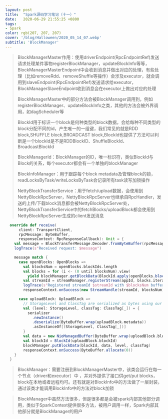 ```yaml
---
layout: post
title:  "Spark源码学习笔记（十一）"
date:   2020-06-29 21:55:25 +0800
tags:
- Spark
color: rgb(207, 207, 207)
cover: '/blog/Halloween/2020_05_14_07.webp'
subtitle: 'BlockManager'
---
```


> BlockManagerMaster作用：使用driverEndpoint(RpcEndpointRef)发送请求处理某件事物registerBlockManager，updateBlockInfo等等，BlockManagerMasterEndpoint中会收到消息并做出对应的处理，有些处理（比如removeRdd、removeShuffle等操作）会涉及executor，就会调用到slaveEndpoint(RpcEndpointRef)发送请求给executor，BlockManagerSlaveEndpoint收到消息会在executor上做出对应的处理
> 
> BlockManagerMaster中的部分方法会被BlockManager调用到，例如registerBlockManager、updateBlockInfo之类，其他的方法会被外界调用，如dagScheduler等
> 
> BlockId用于标识一个block是何种类型的block数据，会给每种不同类型的block分配不同的id，产生唯一的一组键，我们常见的就是RDD block,SHUFFLE block,BROADCAST block,BlockId也提供了方法可以判断是一个blockId是不是RDDBlockID、ShuffleBlockId、BroadcastBlockId
> 
> BlockManagerId：BlockManager的ID，唯一标识符，类似BlockId与Block的关系，每个executor都会有一个单独的blockManager
> 
> BlockInfoManager：用于跟踪每个block metadata及管理block的锁，readLocksByTask/writeLocksByTask会记录所有task读写加锁操作
> 
> NettyBlockTransferService：用于fetch/upload数据，会使用到NettyBlockRpcServer，NettyBlockRpcServer也继承自RpcHandler，发送的上传/下载block消息都会被NettyBlockRpcServer处，NettyBlockTransferService中的fetchBlocks/uploadBlock都会使用到NettyBlockRpcServer生成的client发送消息

```scala
  override def receive(
      client: TransportClient,
      rpcMessage: ByteBuffer,
      responseContext: RpcResponseCallback): Unit = {
    val message = BlockTransferMessage.Decoder.fromByteBuffer(rpcMessage)
    logTrace(s"Received request: $message")

    message match {
      case openBlocks: OpenBlocks =>
        val blocksNum = openBlocks.blockIds.length
        val blocks = for (i <- (0 until blocksNum).view)
          yield blockManager.getBlockData(BlockId.apply(openBlocks.blockIds(i)))
        val streamId = streamManager.registerStream(appId, blocks.iterator.asJava)
        logTrace(s"Registered streamId $streamId with $blocksNum buffers")
        responseContext.onSuccess(new StreamHandle(streamId, blocksNum).toByteBuffer)

      case uploadBlock: UploadBlock =>
        // StorageLevel and ClassTag are serialized as bytes using our JavaSerializer.
        val (level: StorageLevel, classTag: ClassTag[_]) = {
          serializer
            .newInstance()
            .deserialize(ByteBuffer.wrap(uploadBlock.metadata))
            .asInstanceOf[(StorageLevel, ClassTag[_])]
        }
        val data = new NioManagedBuffer(ByteBuffer.wrap(uploadBlock.blockData))
        val blockId = BlockId(uploadBlock.blockId)
        blockManager.putBlockData(blockId, data, level, classTag)
        responseContext.onSuccess(ByteBuffer.allocate(0))
    }
  }

```

> BlockManager：需要注册到BlockManagerMaster中，该类会运行在每一个节点（driver和executor）中
，并对外提供了接口供get/put blocks，block在本地或者远程均可。还有就是对BlockInfo中的方法做了一层封装，通过该类才能调用BlockInfo中的方法对block加锁

> BlockManager中虽然方法很多，但是很多都是会被spark内部其他部分调用，类似于SparkContext提供很多方法，被用户调用一样，Spark内部其他部分就是BlockManager的用户